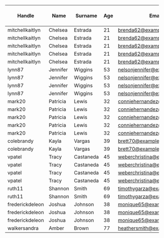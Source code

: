 Handle           |  Name      |  Surname    |  Age  |  Email                        |  Total Post Count  |  Following
-----------------|------------|-------------|-------|-------------------------------|--------------------|-----------
mitchellkaitlyn  |  Chelsea   |  Estrada    |  21   |  brenda62@example.com         |  254               |  5
mitchellkaitlyn  |  Chelsea   |  Estrada    |  21   |  brenda62@example.com         |  254               |  4
mitchellkaitlyn  |  Chelsea   |  Estrada    |  21   |  brenda62@example.com         |  254               |  3
mitchellkaitlyn  |  Chelsea   |  Estrada    |  21   |  brenda62@example.com         |  254               |  6
mitchellkaitlyn  |  Chelsea   |  Estrada    |  21   |  brenda62@example.com         |  254               |  9
lynn87           |  Jennifer  |  Wiggins    |  53   |  nelsonjennifer@example.com   |  998               |  6
lynn87           |  Jennifer  |  Wiggins    |  53   |  nelsonjennifer@example.com   |  998               |  1
lynn87           |  Jennifer  |  Wiggins    |  53   |  nelsonjennifer@example.com   |  998               |  2
lynn87           |  Jennifer  |  Wiggins    |  53   |  nelsonjennifer@example.com   |  998               |  5
mark20           |  Patricia  |  Lewis      |  32   |  conniehernandez@example.com  |  144               |  0
mark20           |  Patricia  |  Lewis      |  32   |  conniehernandez@example.com  |  144               |  3
mark20           |  Patricia  |  Lewis      |  32   |  conniehernandez@example.com  |  144               |  1
mark20           |  Patricia  |  Lewis      |  32   |  conniehernandez@example.com  |  144               |  2
mark20           |  Patricia  |  Lewis      |  32   |  conniehernandez@example.com  |  144               |  5
colebrandy       |  Kayla     |  Vargas     |  39   |  brett70@example.com          |  676               |  7
colebrandy       |  Kayla     |  Vargas     |  39   |  brett70@example.com          |  676               |  5
vpatel           |  Tracy     |  Castaneda  |  45   |  weberchristina@example.com   |  393               |  4
vpatel           |  Tracy     |  Castaneda  |  45   |  weberchristina@example.com   |  393               |  9
vpatel           |  Tracy     |  Castaneda  |  45   |  weberchristina@example.com   |  393               |  1
vpatel           |  Tracy     |  Castaneda  |  45   |  weberchristina@example.com   |  393               |  5
ruth11           |  Shannon   |  Smith      |  69   |  timothygarza@example.com     |  466               |  9
ruth11           |  Shannon   |  Smith      |  69   |  timothygarza@example.com     |  466               |  7
frederickdeleon  |  Joshua    |  Johnson    |  38   |  monique65@example.com        |  21                |  2
frederickdeleon  |  Joshua    |  Johnson    |  38   |  monique65@example.com        |  21                |  8
frederickdeleon  |  Joshua    |  Johnson    |  38   |  monique65@example.com        |  21                |  7
walkersandra     |  Amber     |  Brown      |  77   |  heathersmith@example.com     |  937               |  6
